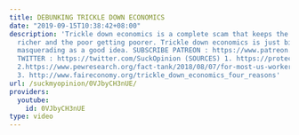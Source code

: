 ```yaml
---
title: DEBUNKING TRICKLE DOWN ECONOMICS
date: "2019-09-15T10:38:42+08:00"
description: 'Trickle down economics is a complete scam that keeps the rich getting
  richer and the poor getting poorer. Trickle down economics is just billionaire worship
  masquerading as a good idea. SUBSCRIBE PATREON : https://www.patreon.com/suckmyopinion1
  TWITTER : https://twitter.com/SuckOpinion (SOURCES) 1. https://protectpensions.org/2018/01/02/united-states-without-pensions/
  2.https://www.pewresearch.org/fact-tank/2018/08/07/for-most-us-workers-real-wages-have-barely-budged-for-decades/
  3. http://www.faireconomy.org/trickle_down_economics_four_reasons'
url: /suckmyopinion/0VJbyCH3nUE/
providers:
  youtube:
    id: 0VJbyCH3nUE
type: video
---
```

